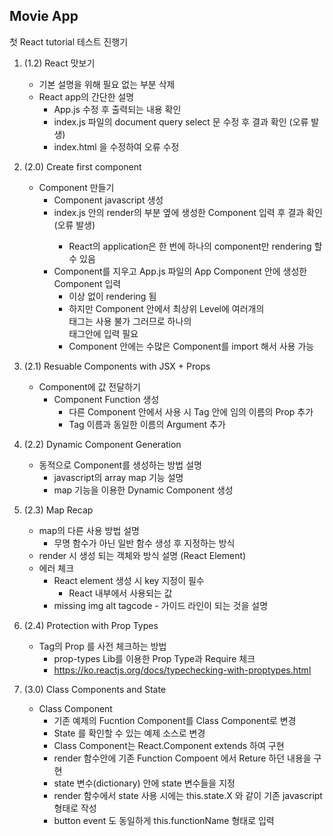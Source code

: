 ## Movie App

첫 React tutorial 테스트 진행기

1. (1.2) React 맛보기
    * 기본 설명을 위해 필요 없는 부분 삭제
    * React app의 간단한 설명
        * App.js 수정 후 출력되는 내용 확인
        * index.js 파일의 document query select 문 수정 후 결과 확인 (오류 발생)
        * index.html 을 수정하여 오류 수정

2. (2.0) Create first component
    * Component 만들기
        * Component javascript 생성
        * index.js 안의 render의 <App /> 부분 옆에 생성한 Component 입력 후 결과 확인 (오류 발생)
            * React의 application은 한 번에 하나의 component만 rendering 할 수 있음
        * Component를 지우고 App.js 파일의 App Component 안에 생성한 Component 입력
            * 이상 없이 rendering 됨
            * 하지만 Component 안에서 최상위 Level에 여러개의 <div> 태그는 사용 불가 그러므로 하나의 <div> 태그안에 입력 필요
            * Component 안에는 수많은 Component를 import 해서 사용 가능

3. (2.1) Resuable Components with JSX + Props
    * Component에 값 전달하기
        * Component Function 생성
            * 다른 Component 안에서 사용 시 Tag 안에 임의 이름의 Prop 추가
            * Tag 이름과 동일한 이름의 Argument 추가

4. (2.2) Dynamic Component Generation
    * 동적으로 Component를 생성하는 방법 설명
        * javascript의 array map 기능 설명
        * map 기능을 이용한 Dynamic Component 생성

5. (2.3) Map Recap
    * map의 다른 사용 방법 설명
        * 무명 함수가 아닌 일반 함수 생성 후 지정하는 방식
    * render 시 생성 되는 객체와 방식 설명 (React Element)
    * 에러 체크
        * React element 생성 시 key 지정이 필수
            * React 내부에서 사용되는 값
        * missing img alt tagcode - 가이드 라인이 되는 것을 설명

6. (2.4) Protection with Prop Types
    * Tag의 Prop 를 사전 체크하는 방법
        * prop-types Lib를 이용한 Prop Type과 Require 체크
        * https://ko.reactjs.org/docs/typechecking-with-proptypes.html

7. (3.0) Class Components and State
    * Class Component
        * 기존 예제의 Fucntion Component를 Class Component로 변경
        * State 를 확인할 수 있는 예제 소스로 변경
        * Class Component는 React.Component extends 하여 구현
        * render 함수안에 기존 Function Compoent 에서 Reture 하던 내용을 구현
        * state 변수(dictionary) 안에 state 변수들을 지정
        * render 함수에서 state 사용 시에는 this.state.X 와 같이 기존 javascript 형태로 작성
        * button event 도 동일하게 this.functionName 형태로 입력